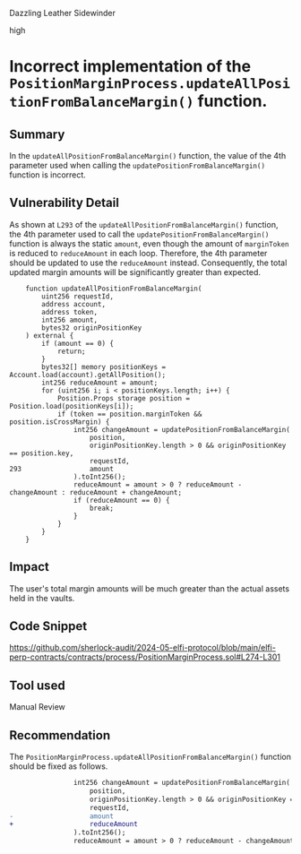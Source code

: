 Dazzling Leather Sidewinder

high

# Incorrect implementation of the `PositionMarginProcess.updateAllPositionFromBalanceMargin()` function.

## Summary

In the `updateAllPositionFromBalanceMargin()` function, the value of the 4th parameter used when calling the `updatePositionFromBalanceMargin()` function is incorrect.

## Vulnerability Detail

As shown at `L293` of the `updateAllPositionFromBalanceMargin()` function, the 4th parameter used to call the `updatePositionFromBalanceMargin()` function is always the static `amount`, even though the amount of `marginToken` is reduced to `reduceAmount` in each loop. Therefore, the 4th parameter should be updated to use the `reduceAmount` instead. Consequently, the total updated margin amounts will be significantly greater than expected.

```solidity
    function updateAllPositionFromBalanceMargin(
        uint256 requestId,
        address account,
        address token,
        int256 amount,
        bytes32 originPositionKey
    ) external {
        if (amount == 0) {
            return;
        }
        bytes32[] memory positionKeys = Account.load(account).getAllPosition();
        int256 reduceAmount = amount;
        for (uint256 i; i < positionKeys.length; i++) {
            Position.Props storage position = Position.load(positionKeys[i]);
            if (token == position.marginToken && position.isCrossMargin) {
                int256 changeAmount = updatePositionFromBalanceMargin(
                    position,
                    originPositionKey.length > 0 && originPositionKey == position.key,
                    requestId,
293                 amount
                ).toInt256();
                reduceAmount = amount > 0 ? reduceAmount - changeAmount : reduceAmount + changeAmount;
                if (reduceAmount == 0) {
                    break;
                }
            }
        }
    }
```

## Impact

The user's total margin amounts will be much greater than the actual assets held in the vaults.

## Code Snippet

https://github.com/sherlock-audit/2024-05-elfi-protocol/blob/main/elfi-perp-contracts/contracts/process/PositionMarginProcess.sol#L274-L301

## Tool used

Manual Review

## Recommendation

The `PositionMarginProcess.updateAllPositionFromBalanceMargin()` function should be fixed as follows.

```diff
                int256 changeAmount = updatePositionFromBalanceMargin(
                    position,
                    originPositionKey.length > 0 && originPositionKey == position.key,
                    requestId,
-                   amount
+                   reduceAmount
                ).toInt256();
                reduceAmount = amount > 0 ? reduceAmount - changeAmount : reduceAmount + changeAmount;
```